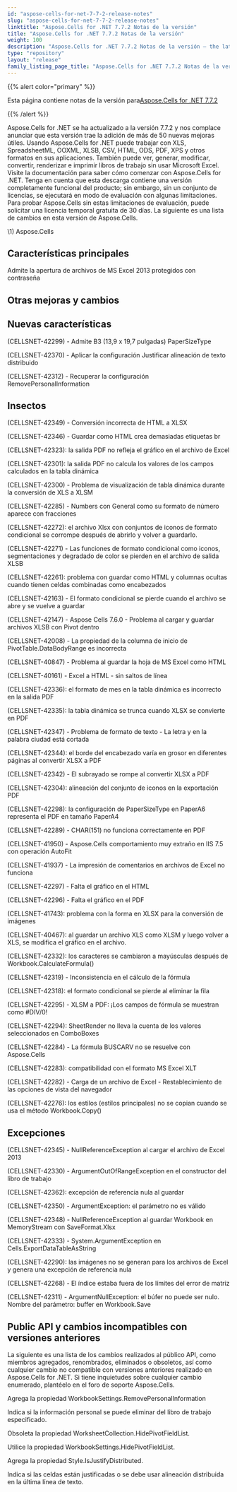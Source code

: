 ```yaml
---
id: "aspose-cells-for-net-7-7-2-release-notes"
slug: "aspose-cells-for-net-7-7-2-release-notes"
linktitle: "Aspose.Cells for .NET 7.7.2 Notas de la versión"
title: "Aspose.Cells for .NET 7.7.2 Notas de la versión"
weight: 100
description: "Aspose.Cells for .NET 7.7.2 Notas de la versión – the latest updates and fixes."
type: "repository"
layout: "release"
family_listing_page_title: "Aspose.Cells for .NET 7.7.2 Notas de la versión"
---
```

{{% alert color="primary" %}} 

 Esta página contiene notas de la versión para[Aspose.Cells for .NET 7.7.2](https://releases.aspose.com/cells/net/new-releases/aspose.cells-for-.net-7.7.2/)

{{% /alert %}} 

 Aspose.Cells for .NET se ha actualizado a la versión 7.7.2 y nos complace anunciar que esta versión trae la adición de más de 50 nuevas mejoras útiles.
Usando Aspose.Cells for .NET puede trabajar con XLS, SpreadsheetML, OOXML, XLSB, CSV, HTML, ODS, PDF, XPS y otros formatos en sus aplicaciones. También puede ver, generar, modificar, convertir, renderizar e imprimir libros de trabajo sin usar Microsoft Excel.
Visite la documentación para saber cómo comenzar con Aspose.Cells for .NET.
Tenga en cuenta que esta descarga contiene una versión completamente funcional del producto; sin embargo, sin un conjunto de licencias, se ejecutará en modo de evaluación con algunas limitaciones. Para probar Aspose.Cells sin estas limitaciones de evaluación, puede solicitar una licencia temporal gratuita de 30 días.
La siguiente es una lista de cambios en esta versión de Aspose.Cells.

\1) Aspose.Cells 


## **Características principales**


 Admite la apertura de archivos de MS Excel 2013 protegidos con contraseña


## **Otras mejoras y cambios**

## **Nuevas características**


 (CELLSNET-42299) - Admite B3 (13,9 x 19,7 pulgadas) PaperSizeType

 (CELLSNET-42370) - Aplicar la configuración Justificar alineación de texto distribuido

 (CELLSNET-42312) - Recuperar la configuración RemovePersonalInformation


## **Insectos**


 (CELLSNET-42349) - Conversión incorrecta de HTML a XLSX

 (CELLSNET-42346) - Guardar como HTML crea demasiadas etiquetas br

 (CELLSNET-42323): la salida PDF no refleja el gráfico en el archivo de Excel

(CELLSNET-42301): la salida PDF no calcula los valores de los campos calculados en la tabla dinámica

 (CELLSNET-42300) - Problema de visualización de tabla dinámica durante la conversión de XLS a XLSM

 (CELLSNET-42285) - Numbers con General como su formato de número aparece con fracciones

 (CELLSNET-42272): el archivo Xlsx con conjuntos de iconos de formato condicional se corrompe después de abrirlo y volver a guardarlo.

 (CELLSNET-42271) - Las funciones de formato condicional como iconos, segmentaciones y degradado de color se pierden en el archivo de salida XLSB

 (CELLSNET-42261): problema con guardar como HTML y columnas ocultas cuando tienen celdas combinadas como encabezados

 (CELLSNET-42163) - El formato condicional se pierde cuando el archivo se abre y se vuelve a guardar

 (CELLSNET-42147) - Aspose Cells 7.6.0 - Problema al cargar y guardar archivos XLSB con Pivot dentro

 (CELLSNET-42008) - La propiedad de la columna de inicio de PivotTable.DataBodyRange es incorrecta

(CELLSNET-40847) - Problema al guardar la hoja de MS Excel como HTML

 (CELLSNET-40161) - Excel a HTML - sin saltos de línea

 (CELLSNET-42336): el formato de mes en la tabla dinámica es incorrecto en la salida PDF

 (CELLSNET-42335): la tabla dinámica se trunca cuando XLSX se convierte en PDF

 (CELLSNET-42347) - Problema de formato de texto - La letra y en la palabra ciudad está cortada

 (CELLSNET-42344): el borde del encabezado varía en grosor en diferentes páginas al convertir XLSX a PDF

 (CELLSNET-42342) - El subrayado se rompe al convertir XLSX a PDF

 (CELLSNET-42304): alineación del conjunto de iconos en la exportación PDF

 (CELLSNET-42298): la configuración de PaperSizeType en PaperA6 representa el PDF en tamaño PaperA4

 (CELLSNET-42289) - CHAR(151) no funciona correctamente en PDF

 (CELLSNET-41950) - Aspose.Cells comportamiento muy extraño en IIS 7.5 con operación AutoFit

 (CELLSNET-41937) - La impresión de comentarios en archivos de Excel no funciona

(CELLSNET-42297) - Falta el gráfico en el HTML

 (CELLSNET-42296) - Falta el gráfico en el PDF

 (CELLSNET-41743): problema con la forma en XLSX para la conversión de imágenes

 (CELLSNET-40467): al guardar un archivo XLS como XLSM y luego volver a XLS, se modifica el gráfico en el archivo.

 (CELLSNET-42332): los caracteres se cambiaron a mayúsculas después de Workbook.CalculateFormula()

 (CELLSNET-42319) - Inconsistencia en el cálculo de la fórmula

 (CELLSNET-42318): el formato condicional se pierde al eliminar la fila

 (CELLSNET-42295) - XLSM a PDF: ¡Los campos de fórmula se muestran como #DIV/0!

 (CELLSNET-42294): SheetRender no lleva la cuenta de los valores seleccionados en ComboBoxes

 (CELLSNET-42284) - La fórmula BUSCARV no se resuelve con Aspose.Cells

 (CELLSNET-42283): compatibilidad con el formato MS Excel XLT

 (CELLSNET-42282) - Carga de un archivo de Excel - Restablecimiento de las opciones de vista del navegador

(CELLSNET-42276): los estilos (estilos principales) no se copian cuando se usa el método Workbook.Copy()


## **Excepciones**


 (CELLSNET-42345) - NullReferenceException al cargar el archivo de Excel 2013

 (CELLSNET-42330) - ArgumentOutOfRangeException en el constructor del libro de trabajo

 (CELLSNET-42362): excepción de referencia nula al guardar

 (CELLSNET-42350) - ArgumentException: el parámetro no es válido

 (CELLSNET-42348) - NullReferenceException al guardar Workbook en MemoryStream con SaveFormat.Xlsx

 (CELLSNET-42333) - System.ArgumentException en Cells.ExportDataTableAsString

 (CELLSNET-42290): las imágenes no se generan para los archivos de Excel y genera una excepción de referencia nula

 (CELLSNET-42268) - El índice estaba fuera de los límites del error de matriz

 (CELLSNET-42311) - ArgumentNullException: el búfer no puede ser nulo. Nombre del parámetro: buffer en Workbook.Save




## **Public API y cambios incompatibles con versiones anteriores**


 La siguiente es una lista de los cambios realizados al público API, como miembros agregados, renombrados, eliminados o obsoletos, así como cualquier cambio no compatible con versiones anteriores realizado en Aspose.Cells for .NET. Si tiene inquietudes sobre cualquier cambio enumerado, plantéelo en el foro de soporte Aspose.Cells.



 Agrega la propiedad WorkbookSettings.RemovePersonalInformation

 Indica si la información personal se puede eliminar del libro de trabajo especificado.



Obsoleta la propiedad WorksheetCollection.HidePivotFieldList.

 Utilice la propiedad WorkbookSettings.HidePivotFieldList.



 Agrega la propiedad Style.IsJustifyDistributed.

 Indica si las celdas están justificadas o se debe usar alineación distribuida en la última línea de texto.


